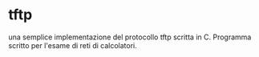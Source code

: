 # tftp
una semplice implementazione del protocollo tftp scritta in C.
Programma scritto per l'esame di reti di calcolatori.
